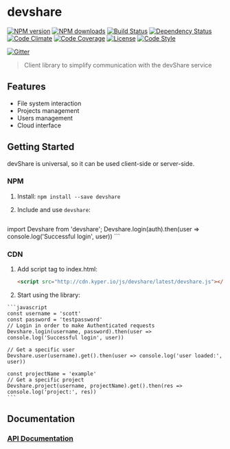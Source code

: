 # devshare

[![NPM version][npm-image]][npm-url]
[![NPM downloads][npm-downloads-image]][npm-url]
[![Build Status][travis-image]][travis-url]
[![Dependency Status][daviddm-image]][daviddm-url]
[![Code Climate][climate-image]][climate-url]
[![Code Coverage][coverage-image]][coverage-url]
[![License][license-image]][license-url]
[![Code Style][code-style-image]][code-style-url]

[![Gitter][gitter-image]][gitter-url]

>Client library to simplify communication with the devShare service

## Features

* File system interaction
* Projects management
* Users management
* Cloud interface

## Getting Started

devShare is universal, so it can be used client-side or server-side.

### NPM
1. Install: `npm install --save devshare`

2. Include and use `devshare`:

    ```javascript
  import Devshare from 'devshare';
  Devshare.login(auth).then(user => console.log('Successful login', user))
    ```

### CDN
  1. Add script tag to index.html:

      ```html
      <script src="http://cdn.kyper.io/js/devshare/latest/devshare.js"></script>
      ```

  2. Start using the library:

    ```javascript
    const username = 'scott'
    const password = 'testpassword'
    // Login in order to make Authenticated requests
    Devshare.login(username, password).then(user => console.log('Successful login', user))

    // Get a specific user
    Devshare.user(username).get().then(user => console.log('user loaded:', user))

    const projectName = 'example'
    // Get a specific project
    Devshare.project(username, projectName).get().then(res => console.log('project:', res))
    ```

## Documentation

### [API Documentation](https://kypertech.gitbooks.io/devshare/content/)



[npm-image]: https://img.shields.io/npm/v/devshare.svg?style=flat-square
[npm-url]: https://npmjs.org/package/devshare
[npm-downloads-image]: https://img.shields.io/npm/dm/devshare.svg?style=flat-square
[travis-image]: https://img.shields.io/travis/KyperTech/devshare/master.svg?style=flat-square
[travis-url]: https://travis-ci.org/KyperTech/devshare
[daviddm-image]: https://img.shields.io/david/KyperTech/devshare.svg?style=flat-square
[daviddm-url]: https://david-dm.org/KyperTech/devshare
[climate-image]: https://img.shields.io/codeclimate/github/KyperTech/devshare.svg?style=flat-square
[climate-url]: https://codeclimate.com/github/KyperTech/devshare
[coverage-image]: https://img.shields.io/codeclimate/coverage/github/KyperTech/devshare.svg?style=flat-square
[coverage-url]: https://codeclimate.com/github/KyperTech/devshare
[license-image]: https://img.shields.io/npm/l/devshare.svg?style=flat-square
[license-url]: https://github.com/KyperTech/devshare/blob/master/LICENSE
[code-style-image]: https://img.shields.io/badge/code%20style-standard-brightgreen.svg?style=flat-square
[code-style-url]: http://standardjs.com/

[gitter-image]: https://img.shields.io/gitter/room/nwjs/nw.js.svg?style=flat-square
[gitter-url]: https://gitter.im/KyperTech/devshare

